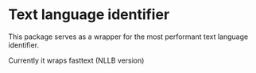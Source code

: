 # Text language identifier

This package serves as a wrapper for the most performant text language identifier.

Currently it wraps fasttext (NLLB version)
